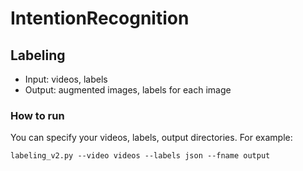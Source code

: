 # IntentionRecognition
## Labeling
- Input: videos, labels
- Output: augmented images, labels for each image
### How to run
You can specify your videos, labels, output directories. For example:

`labeling_v2.py --video videos --labels json --fname output`
